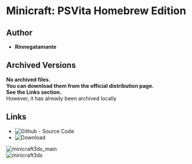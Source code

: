 <detail>

# Minicraft: PSVita Homebrew Edition
  
>
  
## Author   
- **Rinnegatamante**  

## Archived Versions   
**No archived files.**  
**You can download them from the official distribution page.**  
**See the Links section.**  
However, it has already been archived locally  

## Links
- ![Github - Source Code](https://github.com/Rinnegatamante/MinicraftVita)  
- ![Download](https://gekihen.customprotocol.com/en/project/Minicraft)  

![minicraft3ds_main](http://www.rinnegatamante.eu/vitadb/screenshots/craft2.jpg)  
![minicraft3ds](http://www.rinnegatamante.eu/vitadb/screenshots/craft1.jpg)  
</detail>
<p>

<detail>